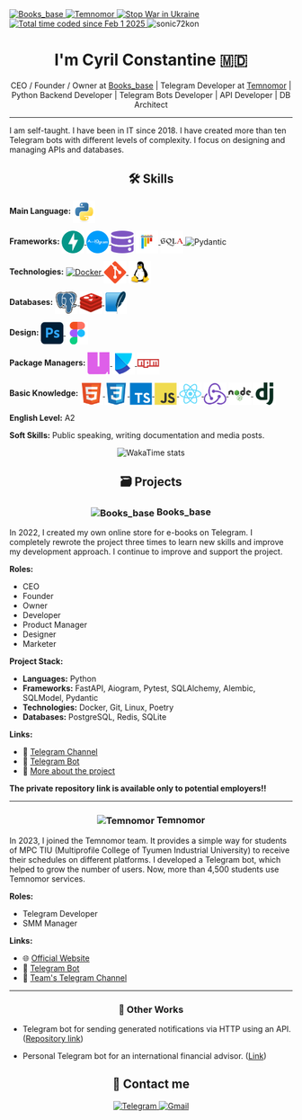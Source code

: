 <div align="left">
    <a href="https://telegra.ph/Books-base-EN-10-18">
        <img src="https://img.shields.io/badge/Books__base-815720?logo=data:image/svg+xml;base64,PHN2ZyB3aWR0aD0iMzIiIGhlaWdodD0iMzIiIHZpZXdCb3g9IjAgMCA1MTIgNTEyIiBmaWxsPSJub25lIiB4bWxucz0iaHR0cDovL3d3dy53My5vcmcvMjAwMC9zdmciPgo8cmVjdCB3aWR0aD0iMjM5LjI1MiIgaGVpZ2h0PSIyMzkuMjUyIiBmaWxsPSIjOUU3MzM5Ii8%2BCjxyZWN0IHg9IjI3Mi43NDgiIHdpZHRoPSIyMzkuMjUyIiBoZWlnaHQ9IjIzOS4yNTIiIGZpbGw9IiNEQzlFNUEiLz4KPHJlY3QgeD0iMjcyLjc0OCIgeT0iMjcyLjc0OCIgd2lkdGg9IjIzOS4yNTIiIGhlaWdodD0iMjM5LjI1MiIgZmlsbD0iI0VCRDZDMCIvPgo8cmVjdCB5PSIyNzIuNzQ4IiB3aWR0aD0iMjM5LjI1MiIgaGVpZ2h0PSIyMzkuMjUyIiBmaWxsPSIjRTRDNDlBIi8%2BCjwvc3ZnPgo%3D" alt="Books_base" />
    </a>
    <a href="https://temnomor.ru">
        <img src="https://img.shields.io/badge/Temnomor-66a0ff" alt="Temnomor" />
    </a>
    <a href="https://news.un.org/ru/focus/ukraina">
        <img src="https://img.shields.io/badge/Stop_the_war-in_Ukraine-FFD500?style=flat&labelColor=005BBB" alt="Stop War in Ukraine" />
    </a>
    <a href="https://wakatime.com/@b32f9d4b-0b41-4f2e-9ac8-be321ff3155f">
        <img src="https://wakatime.com/badge/user/b32f9d4b-0b41-4f2e-9ac8-be321ff3155f.svg" alt="Total time coded since Feb 1 2025" />
    </a>
    <img src="https://komarev.com/ghpvc/?username=sonic72kon&label=Profile%20views&color=0e75b6&style=flat" alt="sonic72kon" />
</div>

<h1 align="center">I'm Cyril Constantine 🇲🇩</h1>

<div align="center">
    CEO / Founder / Owner at <a href="https://telegra.ph/Books-base-EN-10-18">Books_base</a> | Telegram Developer at <a href="https://temnomor.ru">Temnomor</a> | Python Backend Developer | Telegram Bots Developer | API Developer | DB Architect
</div>

---

I am self-taught. I have been in IT since 2018. I have created more than ten Telegram bots with different levels of complexity. I focus on designing and managing APIs and databases.

<h2 align="center">🛠 Skills</h2>

**Main Language:**
<a href="https://www.python.org/">
    <img src="images/icons/python.svg" alt="Python" width="40" height="40" align="center" />
</a>

**Frameworks:**
<a href="https://fastapi.tiangolo.com/">
    <img src="images/icons/fastapi.svg" alt="FastAPI" width="40" height="40" align="center" />
</a>
<a href="https://aiogram.dev/">
    <img src="images/icons/aiogram.svg" alt="Aiogram" width="40" height="40" align="center" />
</a>
<a href="https://sqlmodel.tiangolo.com/" style="display: inline-block; text-decoration: none; color: inherit;">
    <img src="images/icons/sqlmodel.svg" alt="SQLModel" width="40" height="40" align="center" />
</a>
<a href="https://docs.pytest.org/en/stable/">
    <img src="images/icons/pytest.svg" alt="Pytest" width="40" height="40" align="center" />
</a>
<a href="https://www.sqlalchemy.org/">
    <img src="images/icons/sqlalchemy.svg" alt="SQLAlchemy" width="40" height="40" align="center" />
</a>
<a href="https://docs.pydantic.dev/latest/" style="display: inline-block; text-decoration: none; color: inherit;">
    <img src="images/icons/pydantic.svg" alt="Pydantic" width="40" height="40" align="center">
</a>

**Technologies:**
<a href="https://www.docker.com/">
    <img src="images/icons/docker.svg" alt="Docker" width="40" height="40" align="center" />
</a>
<a href="https://git-scm.com/">
    <img src="images/icons/git.svg" alt="Git" width="40" height="40" align="center" />
</a>
<a href="https://www.linux.org/">
    <img src="images/icons/linux.svg" alt="Linux" width="40" height="40" align="center" />
</a>

**Databases:**
<a href="https://www.postgresql.org/">
    <img src="images/icons/postgresql.svg" alt="PostgreSQL" width="40" height="40" align="center" />
</a>
<a href="https://redis.io/">
    <img src="images/icons/redis.svg" alt="Redis" width="40" height="40" align="center" />
</a>
<a href="https://www.sqlite.org/">
    <img src="images/icons/sqlite.svg" alt="SQLite" width="40" height="40" align="center" />
</a>

**Design:**
<a href="https://www.adobe.com/products/photoshop.html">
    <img src="images/icons/photoshop.svg" alt="Photoshop" width="40" height="40" align="center" />
</a>
<a href="https://www.figma.com/">
    <img src="images/icons/figma.svg" alt="Figma" width="40" height="40" align="center" />
</a>

**Package Managers:**
<a href="https://docs.astral.sh/uv/">
    <img src="images/icons/uv.svg" alt="uv" width="40" height="40" align="center" />
</a>
<a href="https://python-poetry.org/">
    <img src="images/icons/poetry.svg" alt="Poetry" width="40" height="40" align="center" />
</a>
<a href="https://www.npmjs.com/">
    <img src="images/icons/npm.svg" alt="npm" width="40" height="40" align="center" />
</a>

**Basic Knowledge:**
<a href="https://developer.mozilla.org/en-US/docs/Web/HTML">
    <img src="images/icons/html5.svg" alt="HTML" width="40" height="40" align="center" />
</a>
<a href="https://developer.mozilla.org/en-US/docs/Web/CSS">
    <img src="images/icons/css3.svg" alt="CSS" width="40" height="40" align="center" />
</a>
<a href="https://www.typescriptlang.org/">
    <img src="images/icons/typescript.svg" alt="TypeScript" width="40" height="40" align="center" />
</a>
<a href="https://developer.mozilla.org/en-US/docs/Web/JavaScript">
    <img src="images/icons/javascript.svg" alt="JavaScript" width="40" height="40" align="center" />
</a>
<a href="https://react.dev/">
    <img src="images/icons/react.svg" alt="React" width="40" height="40" align="center" />
</a>
<a href="https://redux.js.org/">
    <img src="images/icons/redux.svg" alt="Redux" width="40" height="40" align="center" />
</a>
<a href="https://nodejs.org/en">
    <img src="images/icons/nodejs.svg" alt="Node.js" width="40" height="40" align="center" />
</a>
<a href="https://www.djangoproject.com/">
    <img src="images/icons/django.svg" alt="Django" width="40" height="40" align="center" />
</a>

**English Level:** A2

**Soft Skills:** Public speaking, writing documentation and media posts.

<div align="center">
    <img src="https://github-readme-stats.vercel.app/api/wakatime?username=cyrilcon&layout=compact" alt="WakaTime stats" />
</div>

<h2 align="center">🗃️ Projects</h2>

<h3 align="center">
    <img src="images/icons/books_base.svg" alt="Books_base" width="30" height="30" align="center"> Books_base
</h3>

In 2022, I created my own online store for e-books on Telegram. I completely rewrote the project three times to learn new skills and improve my development approach. I continue to improve and support the project.

**Roles:** 
- CEO
- Founder
- Owner
- Developer
- Product Manager
- Designer
- Marketer

**Project Stack:**
- **Languages:** Python
- **Frameworks:** FastAPI, Aiogram, Pytest, SQLAlchemy, Alembic, SQLModel, Pydantic
- **Technologies:** Docker, Git, Linux, Poetry
- **Databases:** PostgreSQL, Redis, SQLite

**Links:**
- 📢 [Telegram Channel](https://t.me/Books_base)
- 🤖 [Telegram Bot](https://t.me/Books_base_bot)
- 📄 [More about the project](https://telegra.ph/Books-base-EN-10-18)

**The private repository link is available only to potential employers!!**

---

<h3 align="center">
    <img src="images/icons/temnomor.svg" alt="Temnomor" width="30" height="30" align="center"> Temnomor
</h3>

In 2023, I joined the Temnomor team. It provides a simple way for students of MPC TIU (Multiprofile College of Tyumen Industrial University) to receive their schedules on different platforms. I developed a Telegram bot, which helped to grow the number of users. Now, more than 4,500 students use Temnomor services.

**Roles:**
- Telegram Developer
- SMM Manager

**Links:**
- 🌐 [Official Website](https://temnomor.ru)
- 🤖 [Telegram Bot](https://t.me/temnomor_bot)
- 📢 [Team's Telegram Channel](https://t.me/temnomor)

---

<h3 align="center">💼 Other Works</h3>

- Telegram bot for sending generated notifications via HTTP using an API. ([Repository link](https://github.com/Sonic72kon/tg-notify-bot))

- Personal Telegram bot for an international financial advisor. ([Link](https://t.me/ekonstantinow_bot))

<h2 align="center">📨 Contact me</h2>

<div align="center">
    <a href="https://t.me/cyrilcon">
        <img src="https://img.shields.io/badge/Telegram-2CA5E0?style=for-the-badge&logo=telegram&logoColor=white" alt="Telegram" />
    </a>
    <a href="mailto:constantine.sonic@gmail.com">
        <img src="https://img.shields.io/badge/Gmail-D14836?style=for-the-badge&logo=gmail&logoColor=white" alt="Gmail" />
    </a>
</div>